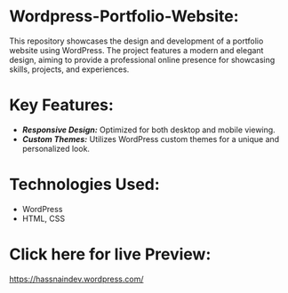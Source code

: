 # Wordpress-Portfolio-Website:
This repository showcases the design and development of a portfolio website using WordPress. The project features a modern and elegant design, aiming to provide a professional online presence for showcasing skills, projects, and experiences.

# Key Features:
- ***Responsive Design:*** Optimized for both desktop and mobile viewing.
- ***Custom Themes:*** Utilizes WordPress custom themes for a unique and personalized look.

# Technologies Used:
- WordPress
- HTML, CSS

# Click here for live Preview:
https://hassnaindev.wordpress.com/
